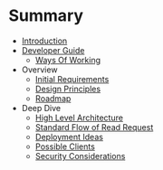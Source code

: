 <!---
Copyright 2018-2021 Crown Copyright

Licensed under the Apache License, Version 2.0 (the "License");
you may not use this file except in compliance with the License.
You may obtain a copy of the License at

  http://www.apache.org/licenses/LICENSE-2.0

Unless required by applicable law or agreed to in writing, software
distributed under the License is distributed on an "AS IS" BASIS,
WITHOUT WARRANTIES OR CONDITIONS OF ANY KIND, either express or implied.
See the License for the specific language governing permissions and
limitations under the License.
--->

# Summary

* [Introduction](README.md)
* [Developer Guide](doc/developer_guide.md)
    * [Ways Of Working](doc/ways_of_working.md)
* Overview
    * [Initial Requirements](doc/initial_requirements.md)
    * [Design Principles](doc/design_principles.md)
    * [Roadmap](doc/roadmap.md)
* Deep Dive
    * [High Level Architecture](doc/component_descriptions.md)
    * [Standard Flow of Read Request](doc/read_process.md)
    * [Deployment Ideas](doc/deployments.md)
    * [Possible Clients](doc/palisade_clients.md)
    * [Security Considerations](doc/security_considerations.md)
